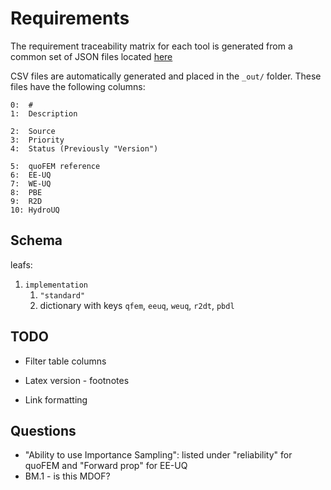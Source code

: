 # Requirements

The requirement traceability matrix for each tool is generated from a common
set of JSON files located [here](../docs/common/reqments/data)

CSV files are automatically generated and placed in the `_out/` folder. These files have the following columns:


```
0:  #
1:  Description

2:  Source
3:  Priority
4:  Status (Previously "Version")

5:  quoFEM reference
6:  EE-UQ
7:  WE-UQ
8:  PBE
9:  R2D
10: HydroUQ
```


## Schema

leafs:

1. `implementation`
	1. `"standard"`
	2. dictionary with keys `qfem`, `eeuq`, `weuq`, `r2dt`, `pbdl`



## TODO

- Filter table columns
- Latex version - footnotes

- Link formatting

## Questions

- "Ability to use Importance Sampling": listed under "reliability" for quoFEM and "Forward prop" for EE-UQ
- BM.1 - is this MDOF?




